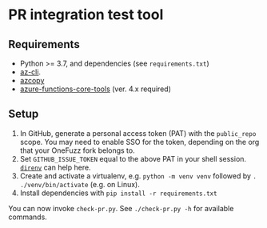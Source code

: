 # PR integration test tool

## Requirements

* Python >= 3.7, and dependencies (see `requirements.txt`)
* [az-cli](https://docs.microsoft.com/en-us/cli/azure/install-azure-cli).
* [azcopy](https://docs.microsoft.com/en-us/azure/storage/common/storage-use-azcopy-v10)
* [azure-functions-core-tools](https://docs.microsoft.com/en-us/azure/azure-functions/functions-run-local?tabs=v3%2Clinux%2Ccsharp%2Cportal%2Cbash%2Ckeda#install-the-azure-functions-core-tools) (ver. 4.x required)

## Setup

1. In GitHub, generate a personal access token (PAT) with the `public_repo` scope.
   You may need to enable SSO for the token, depending on the org that your OneFuzz fork belongs to.
1. Set `GITHUB_ISSUE_TOKEN` equal to the above PAT in your shell session.
   [`direnv`](https://direnv.net/) can help here.
1. Create and activate a virtualenv, e.g. `python -m venv venv` followed by `. ./venv/bin/activate` (e.g. on Linux).
1. Install dependencies with `pip install -r requirements.txt`

You can now invoke `check-pr.py`.
See `./check-pr.py -h` for available commands.
